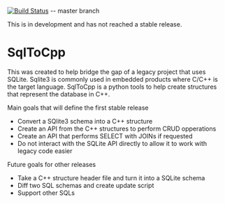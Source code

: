 [![Build Status](https://travis-ci.org/banjocat/SqlToCpp.svg?branch=master)](https://travis-ci.org/banjocat/SqlToCpp) -- master branch

This is in development and has not reached a stable release.

# SqlToCpp
This was created to help bridge the gap of a legacy project that uses SQLite.
Sqlite3 is commonly used in embedded products where C/C++ is the target language.
SqlToCpp is a python tools to help create structures that represent the database in C++.

Main goals that will define the first stable release
* Convert a SQlite3 schema into a C++ structure
* Create an API from the C++ structures to perform CRUD opperations
* Create an API that performs SELECT with JOINs if requested
* Do not interact with the SQLite API directly to allow it to work with legacy code easier

Future goals for other releases
* Take a C++ structure header file and turn it into a SQLite schema
* Diff two SQL schemas and create update script
* Support other SQLs

